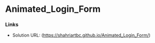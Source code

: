# Animated_Login_Form

### Links

- Solution URL: (https://shahriartbc.github.io/Animated_Login_Form/)
